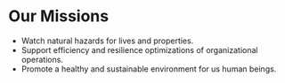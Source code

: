 # Our Missions
- Watch natural hazards for lives and properties.
- Support efficiency and resilience optimizations of organizational operations.
- Promote a healthy and sustainable environment for us human beings.
